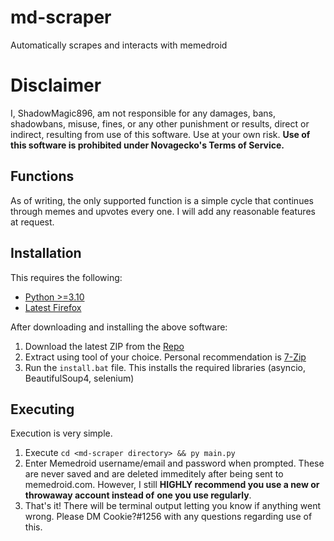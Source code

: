 # md-scraper
Automatically scrapes and interacts with memedroid

# Disclaimer
I, ShadowMagic896, am not responsible for any damages, bans, shadowbans, misuse, fines, or any other punishment or results, direct or 
indirect, resulting from use of this software.
Use at your own risk. **Use of this software is prohibited under Novagecko's Terms of Service.**

## Functions
As of writing, the only supported function is a simple cycle that continues through memes and upvotes every 
one. I will add any reasonable features at request.

## Installation
This requires the following:
- [Python >=3.10](https://www.python.org/downloads/)
- [Latest Firefox](https://www.mozilla.org/en-US/firefox/new/)

After downloading and installing the above software:
1. Download the latest ZIP from the [Repo](https://github.com/ShadowMagic896/md-scraper)
2. Extract using tool of your choice. Personal recommendation is [7-Zip](https://www.7-zip.org/)
3. Run the `install.bat` file. This installs the required libraries (asyncio, BeautifulSoup4, selenium)

## Executing
Execution is very simple.

1. Execute `cd <md-scraper directory> && py main.py`
2. Enter Memedroid username/email and password when prompted. These are never saved and are deleted immeditely 
after being sent to memedroid.com. However, I still **HIGHLY recommend you use a new or throwaway account instead of**
**one you use regularly**.
3. That's it! There will be terminal output letting you know if anything went wrong. Please DM Cookie?#1256 with any
questions regarding use of this.